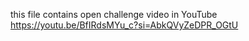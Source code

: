 this file contains open challenge video in YouTube 
https://youtu.be/BfIRdsMYu_c?si=AbkQVyZeDPR_OGtU
